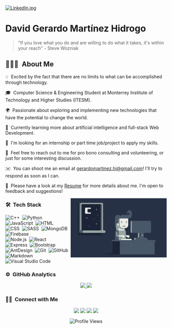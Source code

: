 [![LinkedIn.jpg](https://i.postimg.cc/9fkWZ1bK/LinkedIn.jpg)](https://www.linkedin.com/in/david-gerardo-mart%C3%ADnez-hidrogo-7340b21b8)

# David Gerardo Martínez Hidrogo

>"If you love what you do and are willing to do what it takes, it's within your reach" - Steve Wozniak


## 👨🏻‍💻 &nbsp;About Me

💡 &nbsp;Excited by the fact that there are no limits to what can be accomplished through technology. 

🎓 &nbsp;Computer Science & Engineering Student at Monterrey Institute of Technology and Higher Studies (ITESM).

🌍 &nbsp;Passionate about exploring and implementing new technologies that have the potential to change the world.

🤖 &nbsp;Currently learning more about artificial intelligence and full-stack Web Development.

💼 &nbsp;I'm looking for an internship or part time job/project to apply my skills.


💬 &nbsp;Feel free to reach out to me for pro bono consulting and volunteering, or just for some interesting discussion.

✉️ &nbsp;You can shoot me an email at gerardomartinez.hi@gmail.com! I'll try to respond as soon as I can.

📄 &nbsp;Please have a look at my [Resume]([https://drive.google.com/file/d/1v42aA3iy4PrzOzIV0R0jYbKXMTCko5bo/view?usp=sharing](https://drive.google.com/file/d/1v42aA3iy4PrzOzIV0R0jYbKXMTCko5bo/view?usp=sharing)) for more details about me. I'm open to feedback and suggestions!

<img alt="Night Coding" src="https://raw.githubusercontent.com/AVS1508/AVS1508/master/assets/Night-Coding.gif" align="right"/>

### 🛠 &nbsp;Tech Stack
![C++](https://img.shields.io/badge/-C++-05122A?style=flat-square&logo=cplusplus)&nbsp;
![Python](https://img.shields.io/badge/-Python-05122A?style=flat-square&logo=python)&nbsp;
![JavaScript](https://img.shields.io/badge/-JavaScript-05122A?style=flat-square&logo=javascript)&nbsp;
![HTML](https://img.shields.io/badge/-HTML-05122A?style=flat-square&logo=HTML5)\
![CSS](https://img.shields.io/badge/-CSS-05122A?style=flat-square&logo=CSS3&logoColor=1572B6)&nbsp;
![SASS](https://img.shields.io/badge/-SASS-05122A?style=flat-square&logo=SASS)&nbsp;
![MongoDB](https://img.shields.io/badge/-MongoDB-05122A?style=flat-square&logo=mongodb)&nbsp;
![Firebase](https://img.shields.io/badge/-Firebase-05122A?style=flat-square&logo=firebase)\
![Node.js](https://img.shields.io/badge/-Node.js-05122A?style=flat-square&logo=node.js)&nbsp;
![React](https://img.shields.io/badge/-react-05122A?style=flat-square&logo=react)&nbsp;
![Express](https://img.shields.io/badge/-express-05122A?style=flat-square&logo=express)&nbsp;
![Bootstrap](https://img.shields.io/badge/-Bootstrap-05122A?style=flat-square&logo=bootstrap&logoColor=563D7C)\
![AntDesign](https://img.shields.io/badge/-AntDesign-05122A?style=flat-square&logo=ant-design)&nbsp;
![Git](https://img.shields.io/badge/-Git-05122A?style=flat-square&logo=git)&nbsp;
![GitHub](https://img.shields.io/badge/-GitHub-05122A?style=flat-square&logo=github)&nbsp;
![Markdown](https://img.shields.io/badge/-Markdown-05122A?style=flat-square&logo=markdown)\
![Visual Studio Code](https://img.shields.io/badge/-Visual%20Studio%20Code-05122A?style=flat-square&logo=visual-studio-code&logoColor=007ACC)&nbsp;

### ⚙️ &nbsp;GitHub Analytics

<p align="center">
<a href="https://github.com/davidmartinezhi">
  <img height="180em" src="https://github-readme-stats-eight-theta.vercel.app/api?username=davidmartinezhi&show_icons=true&theme=algolia&include_all_commits=true&count_private=true"/>
  <img height="180em" src="https://github-readme-stats-eight-theta.vercel.app/api/top-langs/?username=davidmartinezhi&layout=compact&langs_count=8&theme=algolia"/>
</a>
</p>

### 🤝🏻 &nbsp;Connect with Me

<p align="center">
<a href="https://www.linkedin.com/in/david-gerardo-mart%C3%ADnez-hidrogo-7340b21b8"><img src="https://img.shields.io/badge/-David%20Gerardo%20Martínez%20Hidrogo-0077B5?style=flat-square&logo=Linkedin&logoColor=white"/></a>
<a href="mailto:gerardomartinez.hi@gmail.com"><img src="https://img.shields.io/badge/-gerardomartinez.hi@gmail.com-D14836?style=flat-square&logo=Gmail&logoColor=white"/></a>
<a href="www.instagram.com/davidmartinez.hi"><img src="https://img.shields.io/badge/-@davidmartinezhi-E4405F?style=flat-square&logo=Instagram&logoColor=white"/></a>
<a href="https://twitter.com/davidmtzhi"><img src="https://img.shields.io/badge/-@davidmtzhi-1877F2?style=flat-square&logo=Twitter&logoColor=white"/></a>
</p>

<p align="center"> <img src="https://komarev.com/ghpvc/?username=davidmartinezhi&label=Profile Views&color=blue&style=flat-square" alt="Profile Views" /> </p>

